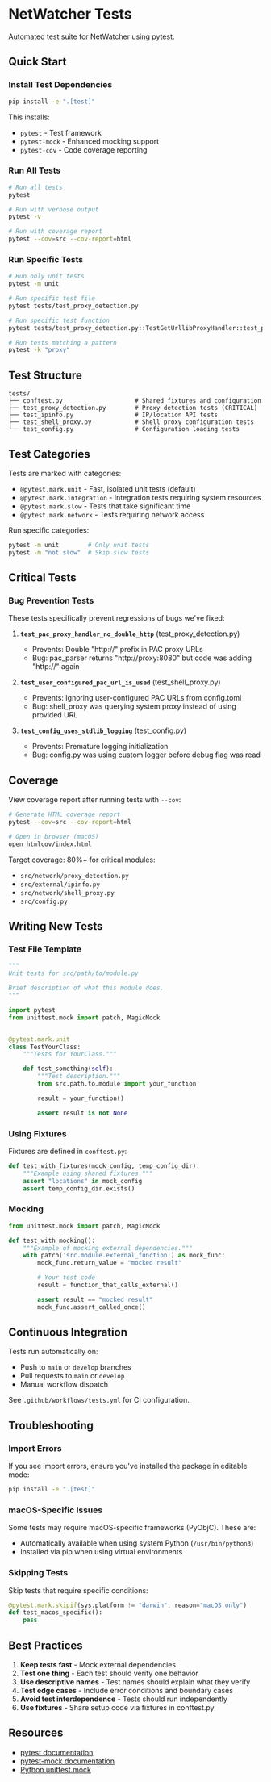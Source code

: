 # NetWatcher Tests

Automated test suite for NetWatcher using pytest.

## Quick Start

### Install Test Dependencies

```bash
pip install -e ".[test]"
```

This installs:
- `pytest` - Test framework
- `pytest-mock` - Enhanced mocking support
- `pytest-cov` - Code coverage reporting

### Run All Tests

```bash
# Run all tests
pytest

# Run with verbose output
pytest -v

# Run with coverage report
pytest --cov=src --cov-report=html
```

### Run Specific Tests

```bash
# Run only unit tests
pytest -m unit

# Run specific test file
pytest tests/test_proxy_detection.py

# Run specific test function
pytest tests/test_proxy_detection.py::TestGetUrllibProxyHandler::test_pac_proxy_handler_no_double_http

# Run tests matching a pattern
pytest -k "proxy"
```

## Test Structure

```
tests/
├── conftest.py                    # Shared fixtures and configuration
├── test_proxy_detection.py        # Proxy detection tests (CRITICAL)
├── test_ipinfo.py                 # IP/location API tests
├── test_shell_proxy.py            # Shell proxy configuration tests
└── test_config.py                 # Configuration loading tests
```

## Test Categories

Tests are marked with categories:

- `@pytest.mark.unit` - Fast, isolated unit tests (default)
- `@pytest.mark.integration` - Integration tests requiring system resources
- `@pytest.mark.slow` - Tests that take significant time
- `@pytest.mark.network` - Tests requiring network access

Run specific categories:
```bash
pytest -m unit        # Only unit tests
pytest -m "not slow"  # Skip slow tests
```

## Critical Tests

### Bug Prevention Tests

These tests specifically prevent regressions of bugs we've fixed:

1. **`test_pac_proxy_handler_no_double_http`** (test_proxy_detection.py)
   - Prevents: Double "http://" prefix in PAC proxy URLs
   - Bug: pac_parser returns "http://proxy:8080" but code was adding "http://" again

2. **`test_user_configured_pac_url_is_used`** (test_shell_proxy.py)
   - Prevents: Ignoring user-configured PAC URLs from config.toml
   - Bug: shell_proxy was querying system proxy instead of using provided URL

3. **`test_config_uses_stdlib_logging`** (test_config.py)
   - Prevents: Premature logging initialization
   - Bug: config.py was using custom logger before debug flag was read

## Coverage

View coverage report after running tests with `--cov`:

```bash
# Generate HTML coverage report
pytest --cov=src --cov-report=html

# Open in browser (macOS)
open htmlcov/index.html
```

Target coverage: 80%+ for critical modules:
- `src/network/proxy_detection.py`
- `src/external/ipinfo.py`
- `src/network/shell_proxy.py`
- `src/config.py`

## Writing New Tests

### Test File Template

```python
"""
Unit tests for src/path/to/module.py

Brief description of what this module does.
"""

import pytest
from unittest.mock import patch, MagicMock


@pytest.mark.unit
class TestYourClass:
    """Tests for YourClass."""

    def test_something(self):
        """Test description."""
        from src.path.to.module import your_function

        result = your_function()

        assert result is not None
```

### Using Fixtures

Fixtures are defined in `conftest.py`:

```python
def test_with_fixtures(mock_config, temp_config_dir):
    """Example using shared fixtures."""
    assert "locations" in mock_config
    assert temp_config_dir.exists()
```

### Mocking

```python
from unittest.mock import patch, MagicMock

def test_with_mocking():
    """Example of mocking external dependencies."""
    with patch('src.module.external_function') as mock_func:
        mock_func.return_value = "mocked result"

        # Your test code
        result = function_that_calls_external()

        assert result == "mocked result"
        mock_func.assert_called_once()
```

## Continuous Integration

Tests run automatically on:
- Push to `main` or `develop` branches
- Pull requests to `main` or `develop`
- Manual workflow dispatch

See `.github/workflows/tests.yml` for CI configuration.

## Troubleshooting

### Import Errors

If you see import errors, ensure you've installed the package in editable mode:

```bash
pip install -e ".[test]"
```

### macOS-Specific Issues

Some tests may require macOS-specific frameworks (PyObjC). These are:
- Automatically available when using system Python (`/usr/bin/python3`)
- Installed via pip when using virtual environments

### Skipping Tests

Skip tests that require specific conditions:

```python
@pytest.mark.skipif(sys.platform != "darwin", reason="macOS only")
def test_macos_specific():
    pass
```

## Best Practices

1. **Keep tests fast** - Mock external dependencies
2. **Test one thing** - Each test should verify one behavior
3. **Use descriptive names** - Test names should explain what they verify
4. **Test edge cases** - Include error conditions and boundary cases
5. **Avoid test interdependence** - Tests should run independently
6. **Use fixtures** - Share setup code via fixtures in conftest.py

## Resources

- [pytest documentation](https://docs.pytest.org/)
- [pytest-mock documentation](https://pytest-mock.readthedocs.io/)
- [Python unittest.mock](https://docs.python.org/3/library/unittest.mock.html)
